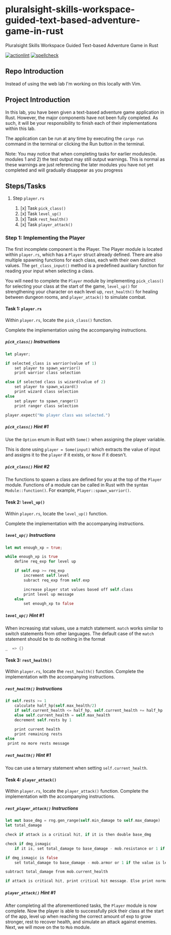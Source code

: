 # pluralsight-skills-workspace-guided-text-based-adventure-game-in-rust
Pluralsight Skills Workspace Guided Text-based Adventure Game in Rust

[![actionlint](https://github.com/vpayno/pluralsight-skills-workspace-guided-text-based-adventure-game-in-rust/actions/workflows/gh-actions.yml/badge.svg?branch=main)](https://github.com/vpayno/pluralsight-skills-workspace-guided-text-based-adventure-game-in-rust/actions/workflows/gh-actions.yml)
[![spellcheck](https://github.com/vpayno/pluralsight-skills-workspace-guided-text-based-adventure-game-in-rust/actions/workflows/spellcheck.yml/badge.svg?branch=main)](https://github.com/vpayno/pluralsight-skills-workspace-guided-text-based-adventure-game-in-rust/actions/workflows/spellcheck.yml)

## Repo Introduction

Instead of using the web lab I'm working on this locally with Vim.

## Project Introduction

In this lab, you have been given a text-based adventure game application in Rust. However, the major components have not been fully completed. As such, it will be your responsibility to finish each of their implementations within this lab.

The application can be run at any time by executing the `cargo run` command in the terminal or clicking the Run button in the terminal.

Note: You may notice that when completing tasks for earlier modules(ie. modules 1 and 2) the test output may still output warnings. This is normal as these warnings are just referencing the later modules you have not yet completed and will gradually disappear as you progress

## Steps/Tasks

1. Step `player.rs`

    1. [x] Task `pick_class()`
    2. [x] Task `level_up()`
    3. [x] Task `rest_health()`
    4. [x] Task `player_attack()`

### Step 1: Implementing the Player

The first incomplete component is the Player. The Player module is located within `player.rs`, which has a `Player` struct already defined.
There are also multiple spawning functions for each class, each with their own distinct values.
The `get_class_input()` method is a predefined auxiliary function for reading your input when selecting a class.

You will need to complete the `Player` module by implementing `pick_class()` for selecting your class at the start of the game, `level_up()` for strengthening your character on each level up, `rest_health()` for healing between dungeon rooms, and `player_attack()` to simulate combat.

#### Task 1: `player.rs`

Within `player.rs`, locate the `pick_class()` function.

Complete the implementation using the accompanying instructions.

##### `pick_class()` Instructions

```rust
let player;

if selected_class is warrior(value of 1)
    set player to spawn_warrior()
    print warrior class selection

else if selected class is wizard(value of 2)
    set player to spawn_wizard()
    print wizard class selection
else
    set player to spawn_ranger()
    print ranger class selection

player.expect("No player class was selected.")
```

##### `pick_class()` Hint #1

Use the `Option` enum in Rust with `Some()` when assigning the player variable.

This is done using `player = Some(input)` which extracts the value of input and assigns it to the `player` if it exists, or `None` if it doesn't.

##### `pick_class()` Hint #2

The functions to spawn a class are defined for you at the top of the `Player` module.
Functions of a module can be called in Rust with the syntax `Module::function()`.
For example, `Player::spawn_warrior()`.

#### Tesk 2: `level_up()`

Within `player.rs`, locate the `level_up()` function.

Complete the implementation with the accompanying instructions.

##### `level_up()` Instructions

```rust
let mut enough_xp = true;

while enough_xp is true
    define req_exp for level up

    if self.exp >= req_exp
        increment self.level
        subract req_exp from self.exp

        increase player stat values based off self.class
        print level up message
    else
        set enough_xp to false
```

##### `level_up()` Hint #1

When increasing stat values, use a match statement.
`match` works similar to switch statements from other languages.
The default case of the `match` statement should be to do nothing in the format

```rust
_  => {}
```

#### Tesk 3: `rest_health()`

Within `player.rs`, locate the `rest_health()` function.
Complete the implementation with the accompanying instructions.

##### `rest_health()` Instructions

```rust
if self.rests >= 1
    calculate half_hp(self.max_health/2)
    if self.current_health <= half_hp, self.current_health += half_hp
    else self.current_health = self.max_health
    decrement self.rests by 1

    print current health
    print remaining rests
else
 print no more rests message
```

##### `rest_health()` Hint #1

You can use a ternary statement when setting `self.current_health`.

#### Tesk 4: `player_attack()`

Within `player.rs`, locate the `player_attack()` function.
Complete the implementation with the accompanying instructions.

##### `rest_player_attack()` Instructions

```rust
let mut base_dmg = rng.gen_range(self.min_damage to self.max_damage)
let total_damage

check if attack is a critical hit, if it is then double base_dmg

check if dmg_ismagic
    if it is, set total_damage to base_damage - mob.resistance or 1 if the value is less than 1

if dmg_ismagic is false
    set total_damage to base_damage - mob.armor or 1 if the value is less than 1

subtract total_damage from mob.current_health

if attack is critical hit, print critical hit message. Else print normal damage message.
```

##### `player_attack()` Hint #1

After completing all the aforementioned tasks, the `Player` module is now complete.
Now the player is able to successfully pick their class at the start of the app, level up when reaching the correct amount of exp to grow stronger, rest to recover health, and simulate an attack against enemies.
Next, we will move on the to `Mob` module.
